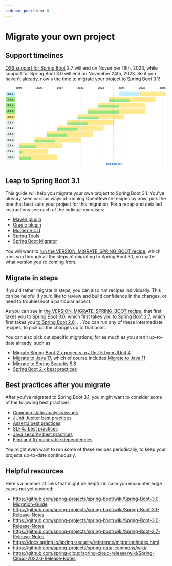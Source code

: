 ```yaml
---
sidebar_position: 8
---
```


# Migrate your own project

## Support timelines

[OSS support for Spring Boot](https://spring.io/projects/spring-boot#support) 2.7 will end on November 18th, 2023,
while support for Spring Boot 3.0 will end on November 24th, 2023.
So if you haven't already, now's the time to migrate your project to Spring Boot 3.1!

![support-timelines.png](assets%2Fsupport-timelines.png)

## Leap to Spring Boot 3.1

This guide will help you migrate your own project to Spring Boot 3.1.
You've already seen various ways of running OpenRewrite recipes by now;
pick the one that best suits your project for this migration.
For a recap and detailed instructions see each of the indivual exercises:

- [Maven plugin](../maven-plugin)
- [Gradle plugin](../gradle-plugin)
- [Moderne CLI](../moderne-cli)
- [Spring Tools](../spring-tools)
- [Spring Boot Migrator](../spring-boot-migrator)

You will want
to [run the VERSION_MIGRATE_SPRING_BOOT recipe](https://docs.openrewrite.org/recipes/java/spring/boot3/VERSION_LINK_SPRING_BOOT),
which runs you through all the steps of migrating to Spring Boot 3.1, no matter what version you're coming from.

## Migrate in steps

If you'd rather migrate in steps, you can also run recipes individually. This can be helpful if you'd like to review and
build confidence in the changes, or need to troubleshoot a particular aspect.

As you can see
in [the VERSION_MIGRATE_SPRING_BOOT recipe](https://docs.openrewrite.org/recipes/java/spring/boot3/VERSION_LINK_SPRING_BOOT),
that first takes you [to Spring Boot 3.0](https://docs.openrewrite.org/recipes/java/spring/boot3/upgradespringboot_3_0),
which first takes
you [to Spring Boot 2.7](https://docs.openrewrite.org/recipes/java/spring/boot2/upgradespringboot_2_7),
which first takes
you [to Spring Boot 2.6](https://docs.openrewrite.org/recipes/java/spring/boot2/upgradespringboot_2_6),
... You can run any of these intermediate recipes, to pick up the changes up to that point.

You can also pick out specific migrations, for as much as you aren't up-to-date already, such as

- [Migrate Spring Boot 2.x projects to JUnit 5 from JUnit 4](https://docs.openrewrite.org/recipes/java/spring/boot2/springboot2junit4to5migration)
- [Migrate to Java 17](https://docs.openrewrite.org/recipes/java/migrate/upgradetojava17), which of course
  includes [Migrate to Java 11](https://docs.openrewrite.org/recipes/java/migrate/java8tojava11)
- [Migrate to Spring Security 5.8](https://docs.openrewrite.org/recipes/java/spring/security5/upgradespringsecurity_5_8)
- [Spring Boot 2.x best practices](https://docs.openrewrite.org/recipes/java/spring/boot2/springboot2bestpractices)

## Best practices after you migrate

After you've migrated to Spring Boot 3.1, you might want to consider some of the following best practices:

- [Common static analysis issues](https://docs.openrewrite.org/recipes/staticanalysis/commonstaticanalysis)
- [JUnit Jupiter best practices](https://docs.openrewrite.org/recipes/java/testing/junit5/junit5bestpractices)
- [AssertJ best practices](https://docs.openrewrite.org/recipes/java/testing/assertj/assertj)
- [SLF4J best practices](https://docs.openrewrite.org/recipes/java/logging/slf4j/slf4jbestpractices)
- [Java security best practices](https://docs.openrewrite.org/recipes/java/security/javasecuritybestpractices)
- [Find and fix vulnerable dependencies](https://docs.openrewrite.org/recipes/java/dependencies/dependencyvulnerabilitycheck)

You might even want to run some of these recipes periodically, to keep your projects up-to-date continuously.

## Helpful resources

Here's a number of links that might be helpful in case you encounter edge cases not yet covered:

- https://github.com/spring-projects/spring-boot/wiki/Spring-Boot-3.0-Migration-Guide
- https://github.com/spring-projects/spring-boot/wiki/Spring-Boot-3.1-Release-Notes
- https://github.com/spring-projects/spring-boot/wiki/Spring-Boot-3.0-Release-Notes
- https://github.com/spring-projects/spring-boot/wiki/Spring-Boot-2.7-Release-Notes
- https://docs.spring.io/spring-security/reference/migration/index.html
- https://github.com/spring-projects/spring-data-commons/wiki/
- https://github.com/spring-cloud/spring-cloud-release/wiki/Spring-Cloud-2022.0-Release-Notes

